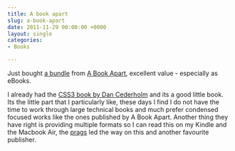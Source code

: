 ```yaml
---
title: A book apart
slug: a-book-apart
date: 2011-11-29 00:00:00 +0000
layout: single
categories: 
- Books

---
```

Just bought [a bundle][abookapart] from [A Book Apart][abookapart 2], excellent value - especially as eBooks.  

I already had the [CSS3 book by Dan Cederholm][abookapart 3] and its a good little book. Its the little part that I particularly like, these days I find I do not have the time to work through large technical books and much prefer condensed focused works like the ones published by A Book Apart. Another thing they have right is providing multiple formats so I can read this on my Kindle and the Macbook Air, the [prags][amazon] led the way on this and another favourite publisher.

[abookapart]: http://www.abookapart.com/products/
[abookapart 2]: http://www.abookapart.com/
[abookapart 3]: http://www.abookapart.com/products/css3-for-web-designers
[amazon]: http://www.amazon.com/The-Pragmatic-Programmer-Journeyman-Master/dp/020161622X?tag=slowlane-20
